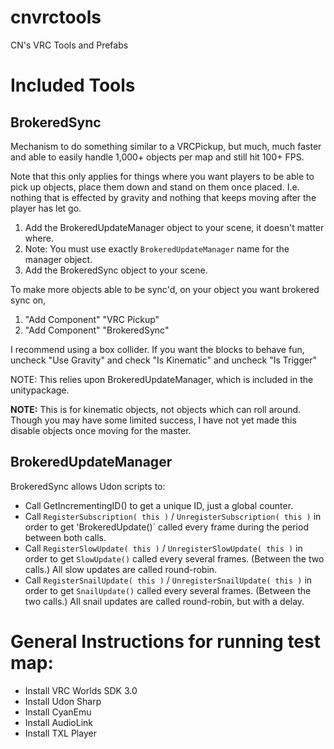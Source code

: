 # cnvrctools

CN's VRC Tools and Prefabs

# Included Tools

## BrokeredSync

Mechanism to do something similar to a VRCPickup, but much, much faster and
able to easily handle 1,000+ objects per map and still hit 100+ FPS.

Note that this only applies for things where you want players to be able to
pick up objects, place them down and stand on them once placed.  I.e. nothing
that is effected by gravity and nothing that keeps moving after the player has
let go.

1. Add the BrokeredUpdateManager object to your scene, it doesn't matter where.
2. Note: You must use exactly `BrokeredUpdateManager` name for the manager object.
3. Add the BrokeredSync object to your scene.

To make more objects able to be sync'd, on your object you want brokered sync on,
1. "Add Component" "VRC Pickup"
2. "Add Component" "BrokeredSync"

I recommend using a box collider. If you want the blocks to behave fun, uncheck
"Use Gravity" and check "Is Kinematic" and uncheck "Is Trigger"

NOTE: This relies upon BrokeredUpdateManager, which is included in the
unitypackage.

**NOTE:** This is for kinematic objects, not objects which can roll around.  Though
you may have some limited success, I have not yet made this disable objects once
moving for the master.

## BrokeredUpdateManager

BrokeredSync allows Udon scripts to:

* Call GetIncrementingID() to get a unique ID, just a global counter.
* Call `RegisterSubscription( this )` / `UnregisterSubscription( this )` in order to get 'BrokeredUpdate()` called every frame during the period between both calls.
* Call `RegisterSlowUpdate( this )` / `UnregisterSlowUpdate( this )` in order to get `SlowUpdate()` called every several frames. (Between the two calls.) All slow updates are called round-robin.
* Call `RegisterSnailUpdate( this )` / `UnregisterSnailUpdate( this )` in order to get `SnailUpdate()` called every several frames. (Between the two calls.) All snail updates are called round-robin, but with a delay.
	
			
# General Instructions for running test map:
 * Install VRC Worlds SDK 3.0
 * Install Udon Sharp
 * Install CyanEmu
 * Install AudioLink
 * Install TXL Player
